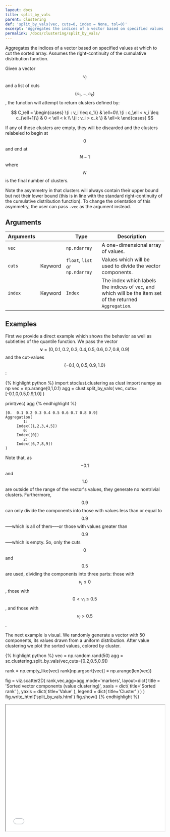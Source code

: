 ```yaml
---
layout: docs
title: split_by_vals
parent: clustering
def: 'split_by_vals(vec, cuts=0, index = None, tol=0)'
excerpt: 'Aggregates the indices of a vector based on specified values at which to cut the sorted array. Assumes the right-continuity of the cumulative distribution function.'
permalink: /docs/clustering/split_by_vals/
---
```


Aggregates the indices of a vector based on specified
values at which to cut the sorted array. Assumes the
right-continuity of the cumulative distribution function.

Given a vector $$v_i$$ and a
list of cuts $$(c_1,\dots,c_k)$$, the function
will attempt to return clusters defined by:

$$
    C_\ell = \begin{cases}
        \{i : v_i \leq c_1\} & \ell=0\\
        \{i : c_\ell < v_i \leq c_{\ell+1}\} & 0 < \ell < k \\
        \{i : v_i > c_k \} & \ell=k
    \end{cases}
$$

If any of these clusters are empty, they will be discarded
and the clusters relabeled to begin at $$0$$ and end at $$N-1$$
where $$N$$ is the final number of clusters.

Note the asymmetry in that clusters will always contain their upper bound
but not their lower bound (this is in line with the standard
right-continuity of the cumulative distribution function).
To change the orientation of this asymmetry, the user
can pass `-vec` as the argument instead.

## Arguments

| Arguments |  | Type | Description |
| --- | --- | --- | --- |
| `vec` | | `np.ndarray` | A one-dimensional array of values.|
| `cuts` | Keyword | `float`, `list` or `np.ndarray` | Values which will be used to divide the vector components.|
| `index` | Keyword | `Index` | The index which labels the indices of `vec`, and which will be the item set of the returned `Aggregation`. |

## Examples
First we provide a direct example which shows the
behavior as well as subtleties of the quantile function.
We pass the vector $$\mathbf{v} = (0,0.1,0.2,0.3,0.4,0.5,0.6,0.7,0.8,0.9)$$
and the cut-values $$\{-0.1,0,0.5,0.9,1.0\}$$:

{% highlight python %}
import stoclust.clustering as clust
import numpy as np
vec = np.arange(0,1,0.1)
agg = clust.split_by_vals(
    vec,
    cuts=[-0.1,0,0.5,0.9,1.0]
)

print(vec)
agg
{% endhighlight %}

<code>[0.&nbsp;&nbsp;0.1 0.2 0.3 0.4 0.5 0.6 0.7 0.8 0.9]</code><br>
`Aggregation(`<br>
<code>&nbsp;&nbsp;&nbsp;&nbsp;&nbsp;&nbsp;&nbsp;&nbsp;1:
&nbsp;&nbsp;&nbsp;&nbsp;&nbsp;Index([1,2,3,4,5])</code><br>
<code>&nbsp;&nbsp;&nbsp;&nbsp;&nbsp;&nbsp;&nbsp;&nbsp;0:
&nbsp;&nbsp;&nbsp;&nbsp;&nbsp;Index([0])</code><br>
<code>&nbsp;&nbsp;&nbsp;&nbsp;&nbsp;&nbsp;&nbsp;&nbsp;2:
&nbsp;&nbsp;&nbsp;&nbsp;&nbsp;Index([6,7,8,9])</code><br>
`)`<br>

Note that, as $$-0.1$$ and $$1.0$$ are outside of the range of the vector's values,
they generate no nontrivial clusters. Furthermore, $$0.9$$ can only
divide the components into those with values less than or equal to $$0.9$$–––which
is all of them–––or those with values greater than $$0.9$$–––which is empty.
So, only the cuts $$0$$ and $$0.5$$ are used, dividing the components
into three parts: those with $$v_i\leq 0$$, those with
$$0 < v_i\leq 0.5$$, and those with $$v_i> 0.5$$.

The next example is visual.
We randomly generate
a vector with 50 components, its values drawn from a uniform 
distribution. After value clustering
we plot the sorted values, colored by cluster.

{% highlight python %}
vec = np.random.rand(50)
agg = sc.clustering.split_by_vals(vec,cuts=[0.2,0.5,0.9])

rank = np.empty_like(vec)
rank[np.argsort(vec)] = np.arange(len(vec))

fig = viz.scatter2D(
    rank,vec,agg=agg,mode='markers',
    layout=dict(
        title = 'Sorted vector components (value clustering)',
        xaxis = dict(
            title='Sorted rank'
        ),
        yaxis = dict(
            title='Value'
        ),
        legend = dict(
            title='Cluster'
        )
    )
)
fig.write_html('split_by_vals.html')
fig.show()
{% endhighlight %}
<iframe
  src="/stoclust/assets/html/clustering/split_by_vals.html"
  style="width:100%; height:400px;"
></iframe>